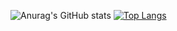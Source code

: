 
![Anurag's GitHub stats](https://github-readme-stats.vercel.app/api?username=0ndori&show_icons=true&theme=synthwave&locale=fr)
[![Top Langs](https://github-readme-stats.vercel.app/api/top-langs/?username=anuraghazra&layout=pie&locale=fr)](https://github.com/anuraghazra/github-readme-stats)

<!---
0ndori/0ndori is a ✨ special ✨ repository because its `README.md` (this file) appears on your GitHub profile.
You can click the Preview link to take a look at your changes.
--->
